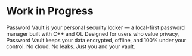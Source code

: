 <h1> Work in Progress </h1>
<p> Password Vault is your personal security locker — a local-first password manager built with C++ and Qt. Designed for users who value privacy, Password Vault keeps your data encrypted, offline, and 100% under your control. No cloud. No leaks. Just you and your vault. </p>

